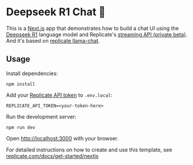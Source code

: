 # Deepseek R1 Chat 🐳

This is a [Next.js](https://nextjs.org/) app that demonstrates how to build a chat UI using the [Deepseek R1](https://replicate.com/deepseek-ai/deepseek-r1) language model and Replicate's [streaming API (private beta)](https://replicate.com/docs/streaming). And it's based on [replicate llama-chat](https://github.com/replicate/llama-chat).

## Usage

Install dependencies:

```console
npm install
```

Add your [Replicate API token](https://replicate.com/account#token) to `.env.local`:

```
REPLICATE_API_TOKEN=<your-token-here>
```

Run the development server:

```console
npm run dev
```

Open [http://localhost:3000](http://localhost:3000) with your browser.

For detailed instructions on how to create and use this template, see [replicate.com/docs/get-started/nextjs](https://replicate.com/docs/get-started/nextjs)
